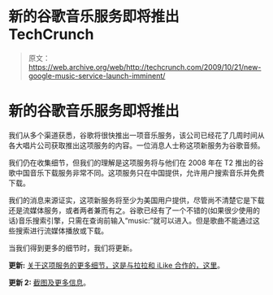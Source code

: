 # 新的谷歌音乐服务即将推出 TechCrunch

> 原文：<https://web.archive.org/web/http://techcrunch.com/2009/10/21/new-google-music-service-launch-imminent/>

# 新的谷歌音乐服务即将推出

我们从多个渠道获悉，谷歌将很快推出一项音乐服务，该公司已经花了几周时间从各大唱片公司获取推出这项服务的内容。一位消息人士称这项新服务为谷歌音频。

我们仍在收集细节，但我们的理解是这项服务将与他们在 2008 年在 T2 推出的谷歌中国音乐下载服务非常不同。这项服务只在中国提供，允许用户搜索音乐并免费下载。

我们的消息来源证实，这项新服务将至少为美国用户提供，尽管尚不清楚它是下载还是流媒体服务，或者两者兼而有之。谷歌已经有了一个不错的(如果很少使用的话)音乐搜索引擎，只需在查询前输入“music:”就可以进入。但是歌曲不能通过这些搜索进行流媒体播放或下载。

当我们得到更多的细节时，我们将更新。

**更新:** [关于这项服务的更多细节，这是与拉拉和 iLike 合作的，这里](https://web.archive.org/web/20230205044155/https://techcrunch.com/2009/10/21/google-to-partner-with-ilike-and-lala-for-new-music-service/)。

**更新 2:** [截图及更多信息](https://web.archive.org/web/20230205044155/https://techcrunch.com/2009/10/21/google-music-service-the-screenshots/)。